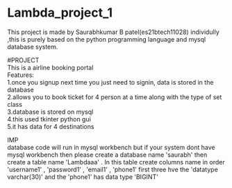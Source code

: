 # Lambda_project_1
This project is made by Saurabhkumar B patel(es21btech11028) individully ,this is purely based on the python programming language and mysql database system.<br />

#PROJECT<br />
This is a airline booking portal<br />
Features:<br />
1.once you signup  next time you just need to signin, data is stored in the database<br />
2.allows you to book ticket for 4 person at a time along with the type of set class<br />
3.database is stored on mysql<br />
4.this used tkinter python gui <br />
5.it has data for 4 destinations<br />

IMP<br />
database code will run in mysql workbench but if your system dont have mysql workbench then
please create a database name 'saurabh' then  create a table name 'Lambdaaa' .
In this table create columns name in order 'username1' , 'password1' , 'email1' , 'phone1' 
first three hve the 'datatype varchar(30)' and the 'phone1' has data type 'BIGINT'
